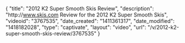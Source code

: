 {
    "title": "2012 K2 Super Smooth Skis Review",
    "description": "http:\/\/www.skis.com Review for the 2012 K2 Super Smooth Skis",
    "videoid": "3767535",
    "date_created": "1411361317",
    "date_modified": "1418182028",
    "type": "captivate",
    "layout": "video",
    "url": "\/v\/2012-k2-super-smooth-skis-review\/3767535"
}